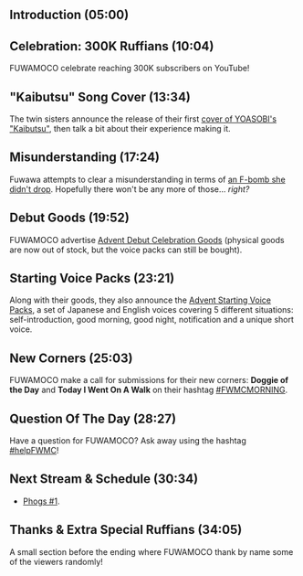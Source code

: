 ## Introduction (05:00)

## Celebration: 300K Ruffians (10:04)

FUWAMOCO celebrate reaching 300K subscribers on YouTube!

## "Kaibutsu" Song Cover (13:34)

The twin sisters announce the release of their first [cover of YOASOBI's "Kaibutsu"](https://youtu.be/Yr1EI_jYBB8), then talk a bit about their experience making it.

## Misunderstanding (17:24)

Fuwawa attempts to clear a misunderstanding in terms of [an F-bomb she didn't drop](https://youtu.be/7gTl1TW3j0A). Hopefully there won't be any more of those... *right?*

## Debut Goods (19:52)

FUWAMOCO advertise [Advent Debut Celebration Goods](https://shop.hololivepro.com/products/hololiveen_advent_debut) (physical goods are now out of stock, but the voice packs can still be bought).

## Starting Voice Packs (23:21)

Along with their goods, they also announce the [Advent Starting Voice Packs](https://shop.hololivepro.com/en/pages/search-results-page?q=starting%20voice%20advent), a set of Japanese and English voices covering 5 different situations: self-introduction, good morning, good night, notification and a unique short voice.

## New Corners (25:03)

FUWAMOCO make a call for submissions for their new corners: **Doggie of the Day** and **Today I Went On A Walk** on their hashtag [#FWMCMORNING](https://twitter.com/hashtag/FWMCMORNING).

## Question Of The Day (28:27)

Have a question for FUWAMOCO? Ask away using the hashtag [#helpFWMC](https://twitter.com/hashtag/helpFWMC)!

## Next Stream & Schedule (30:34)

* [Phogs #1](https://youtu.be/7oFqfnRE4p8).

## Thanks & Extra Special Ruffians (34:05)

A small section before the ending where FUWAMOCO thank by name some of the viewers randomly!

